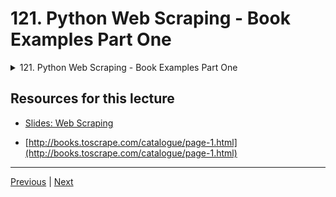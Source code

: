 # 121. Python Web Scraping - Book Examples Part One

<details>
  <summary> 121. Python Web Scraping - Book Examples Part One </summary>

-   [Notebook: 00-Guide-to-Web-Scraping.ipynb](https://github.com/BloomTech-DS/Complete-Python-3-Bootcamp/blob/master/13-Web-Scraping/00-Guide-to-Web-Scraping.ipynb)

-   [Codebase: 00_Guide_to_Web_Scraping.py](../../../codebase/python-camp/13-Web-Scraping/00_Guide_to_Web_Scraping.py)

</details> 

## Resources for this lecture

-   [Slides: Web Scraping](https://docs.google.com/presentation/d/1KTKTVvXEqUoCQKNimUqOfcCvrQp0zOXu67G1oax3LxU/edit#slide=id.g2586a91ea0_0_95)


-   [http://books.toscrape.com/catalogue/page-1.html](http://books.toscrape.com/catalogue/page-1.html)

---

[Previous](./120_Python-Web-Scraping-Grabbing-an-Image.md) | [Next](./122_Python-Web-Scraping-Book-Examples-Part-Two.md)